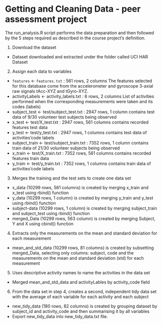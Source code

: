 # Getting and Cleaning Data - peer assessment project

The run_analysis.R script performs the data preparation and then followed by the 5 steps required as described in the course project’s definition.

1. Download the dataset
- Dataset downloaded and extracted under the folder called UCI HAR Dataset

2. Assign each data to variables
- ```features``` <- ```features.txt``` : 561 rows, 2 columns
The features selected for this database come from the accelerometer and gyroscope 3-axial raw signals tAcc-XYZ and tGyro-XYZ.
- activityLabels <- activity_labels.txt : 6 rows, 2 columns
List of activities performed when the corresponding measurements were taken and its codes (labels)
- subject_test <- test/subject_test.txt : 2947 rows, 1 column
contains test data of 9/30 volunteer test subjects being observed
- x_test <- test/X_test.txt : 2947 rows, 561 columns
contains recorded features test data
- y_test <- test/y_test.txt : 2947 rows, 1 columns
contains test data of activities’code labels
- subject_train <- test/subject_train.txt : 7352 rows, 1 column
contains train data of 21/30 volunteer subjects being observed
- x_train <- test/X_train.txt : 7352 rows, 561 columns
contains recorded features train data
- y_train <- test/y_train.txt : 7352 rows, 1 columns
contains train data of activities’code labels

3. Merges the training and the test sets to create one data set
- x_data (10299 rows, 561 columns) is created by merging x_train and x_test using rbind() function
- y_data (10299 rows, 1 column) is created by merging y_train and y_test using rbind() function
- subject-data (10299 rows, 1 column) is created by merging subject_train and subject_test using rbind() function
- merged_Data (10299 rows, 563 column) is created by merging Subject, Y and X using cbind() function

4. Extracts only the measurements on the mean and standard deviation for each measurement
- mean_and_std_data (10299 rows, 81 columns) is created by subsetting merged_Data, selecting only columns: subject, code and the measurements on the mean and standard deviation (std) for each measurement

5. Uses descriptive activity names to name the activities in the data set
- Merged mean_and_std_data and activityLables by activity_code field

6. From the data set in step 4, creates a second, independent tidy data set with the average of each variable for each activity and each subject
- new_tidy_data (180 rows, 82 columns) is created by grouping dataset by subject_id and activity_code and then summarising it by all variables
- Export new_tidy_data into new_tidy_data.txt file.
